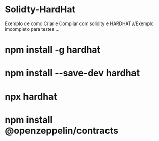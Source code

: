 # Solidty-HardHat
Exemplo de como Criar e Compilar com solidity e HARDHAT
//Exemplo imcompleto para testes....

# npm install -g hardhat
# npm install --save-dev hardhat
# npx hardhat
# npm install @openzeppelin/contracts
